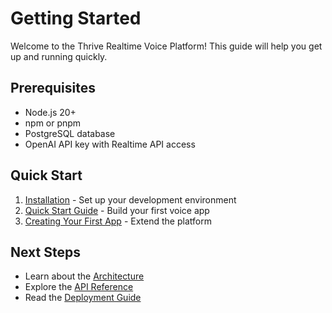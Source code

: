 # Getting Started

Welcome to the Thrive Realtime Voice Platform! This guide will help you get up and running quickly.

## Prerequisites

- Node.js 20+
- npm or pnpm
- PostgreSQL database
- OpenAI API key with Realtime API access

## Quick Start

1. [Installation](./installation.md) - Set up your development environment
2. [Quick Start Guide](./quick-start.md) - Build your first voice app
3. [Creating Your First App](./first-app.md) - Extend the platform

## Next Steps

- Learn about the [Architecture](../architecture/)
- Explore the [API Reference](../api/)
- Read the [Deployment Guide](../deployment/)
